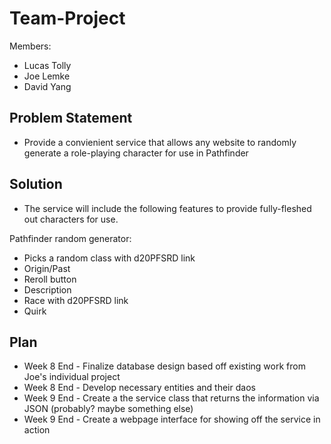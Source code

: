 # Team-Project

Members:
* Lucas Tolly
* Joe Lemke
* David Yang

## Problem Statement

* Provide a convienient service that allows any website to randomly generate a role-playing character for use in Pathfinder

## Solution

* The service will include the following features to provide fully-fleshed out characters for use.

Pathfinder random generator:

* Picks a random class with d20PFSRD link
* Origin/Past
* Reroll button
* Description
* Race with d20PFSRD link
* Quirk

## Plan

* Week 8 End - Finalize database design based off existing work from Joe's individual project
* Week 8 End - Develop necessary entities and their daos 
* Week 9 End - Create a the service class that returns the information via JSON (probably? maybe something else)
* Week 9 End - Create a webpage interface for showing off the service in action
